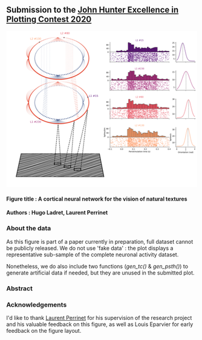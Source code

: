 ## Submission to the [John Hunter Excellence in Plotting Contest 2020](https://jhepc.github.io/about.html)
![Figure](./figure.png)
#### Figure title : A cortical neural network for the vision of natural textures 
#### Authors : Hugo Ladret, Laurent Perrinet
 
### About the data
As this figure is part of a paper currently in preparation, full dataset cannot be publicly released. We do not use 'fake data' : the plot displays a representative sub-sample of the complete neuronal activity dataset. 

Nonetheless, we do also include two functions (*gen_tc()* & *gen_psth()*) to generate artificial data if needed, but they are unused in the submitted plot.

### Abstract

### Acknowledgements
I'd like to thank [Laurent Perrinet](https://laurentperrinet.github.io/authors/laurent-u-perrinet/) for his supervision of the research project and his valuable feedback on this figure, as well as Louis Eparvier for early feedback on the figure layout.
